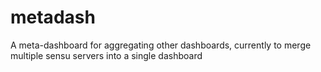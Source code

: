 metadash
========

A meta-dashboard for aggregating other dashboards, currently to merge multiple sensu servers into a single dashboard
